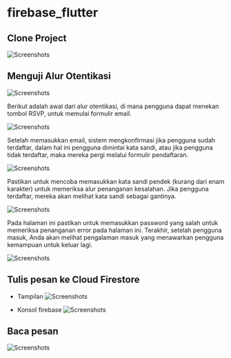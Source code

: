 # firebase_flutter

## Clone Project

![Screenshots](images/fb1.PNG)

## Menguji Alur Otentikasi

![Screenshots](images/fb2.PNG)

Berikut adalah awal dari alur otentikasi, di mana pengguna dapat menekan tombol RSVP, untuk memulai formulir email.

![Screenshots](images/fb3.PNG)

Setelah memasukkan email, sistem mengkonfirmasi jika pengguna sudah terdaftar, dalam hal ini pengguna dimintai kata sandi, atau jika pengguna tidak terdaftar, maka mereka pergi melalui formulir pendaftaran.

![Screenshots](images/fb4.PNG)

Pastikan untuk mencoba memasukkan kata sandi pendek (kurang dari enam karakter) untuk memeriksa alur penanganan kesalahan. Jika pengguna terdaftar, mereka akan melihat kata sandi sebagai gantinya.

![Screenshots](images/fb5.PNG)

Pada halaman ini pastikan untuk memasukkan password yang salah untuk memeriksa penanganan error pada halaman ini. Terakhir, setelah pengguna masuk, Anda akan melihat pengalaman masuk yang menawarkan pengguna kemampuan untuk keluar lagi.

![Screenshots](images/fb6.PNG)

## Tulis pesan ke Cloud Firestore

- Tampilan
![Screenshots](images/fb7.PNG)

- Konsol firebase
![Screenshots](images/fb8.PNG)

## Baca pesan
![Screenshots](images/fb9.PNG)
